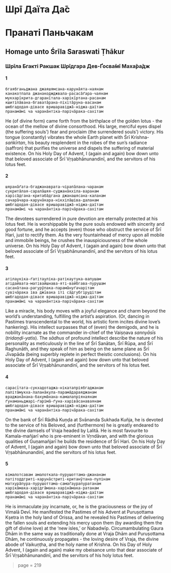 # Шрī Даїта Да̄с
# Пранаті Паньчакам

## Homage unto Śrīla Saraswati Ṭhākur

### Шрīла Бгакті Ракшак Шрīдгара Дев-Ґосва̄мī Маха̄ра̄дж

#### 1

    бгаябганьджана джаяшямсана-каруна̄ята-наянам
    канакотпала джанакоджджвала-расаса̄ґара-чаянам
    мукхарīкрита-дгаранīтала-харікīртана-расанам
    кшитіпа̄вана-бгавата̄рана-піхіта̄руна-васанам
    шюбгадодая-дівасе вришаравіджа̄-ніджа-даїтам
    пранама̄мі ча чарана̄нтіка-паріча̄рака-сахітам

He (of divine form) came forth from the birthplace of the golden lotus - the ocean of the mellow of divine consorthood. His large, merciful eyes dispel (the suffering souls’) fear and proclaim (the surrendered souls’) victory. His tongue (constantly) vibrates the whole Earth planet with Śrī Krishna-*saṅkīrtan*, his beauty resplendent in the robes of the sun’s radiance (saffron) that purifies the universe and dispels the suffering of material existence. On his Holy Day of Advent, I (again and again) bow down unto that beloved associate of Śrī Vṛṣabhānunandinī, and the servitors of his lotus feet.

#### 2

    шярана̄ґата-бгаджанаврата-чірапа̄лана-чаранам
    сукрита̄лая-сарала̄шяя-суджана̄кхіла-варанам
    харіса̄дгана-критаба̄дгана джанашясана-каланам
    сачара̄чара-каруна̄кара-нікхіла̄шіва-даланам
    шюбгадодая-дівасе вришаравіджа̄-ніджа-даїтам
    пранама̄мі ча чарана̄нтіка-паріча̄рака-сахітам

The devotees surrendered in pure devotion are eternally protected at his lotus feet. He is worshippable by the pure souls endowed with sincerity and good fortune, and he accepts (even) those who obstruct the service of Śrī Hari, just to rectify them. As the very fountainhead of mercy upon all mobile and immobile beings, he crushes the inauspiciousness of the whole universe. On his Holy Day of Advent, I (again and again) bow down unto that beloved associate of Śrī Vṛṣabhānunandinī, and the servitors of his lotus feet.

#### 3

    атілаукіка-ґатітауліка-ратікаутука-вапушам
    атідайвата-матівайшнава-яті-вайбгава-пурушам
    сасана̄тана-рагурӯпака-парама̄нуґачарітам
    сувіча̄рака іва джīвака іті са̄дгубгірудітам
    шюбгадодая-дівасе вришаравіджа̄-ніджа-даїтам
    пранама̄мі ча чарана̄нтіка-паріча̄рака-сахітам

Like a miracle, his body moves with a joyful elegance and charm beyond the world’s understanding, fulfilling the artist’s aspiration. (Or, dancing in Pastimes transcendental to the world, his artistic form incites divine love’s hankering). His intellect surpasses that of (even) the demigods, and he is nobility incarnate as the commander in-chief of the Vaiṣṇava *sannyāsīs* (*tridaṇḍi-yatis*). The *sādhus* of profound intellect describe the nature of his personality as meticulously in the line of Śrī Sanātan, Śrī Rūpa, and Śrī Raghunāth, and they speak of him as being on the same plane as Śrī Jīvapāda (being superbly replete in perfect theistic conclusions). On his Holy Day of Advent, I (again and again) bow down unto that beloved associate of Śrī Vṛṣabhānunandinī, and the servitors of his lotus feet.

#### 4

    сарасīтата-сукхадотаджа-нікатапріябгаджанам
    лаліта̄мукха-лалана̄кула-парама̄дараяджанам
    враджака̄нана-бахума̄нана-камалапріянаянам
    ґунаманьджарі-ґаріма̄-ґуна-харіва̄санаваянам
    шюбгадодая-дівасе вришаравіджа̄-ніджа-даїтам
    пранама̄мі ча чарана̄нтіка-паріча̄рака-сахітам

On the bank of Śrī Rādhā Kuṇḍa at Svānanda Sukhada Kuñja, he is devoted to the service of his Beloved, and (furthermore) he is greatly endeared to the divine damsels of Vraja headed by Lalitā. He is most favourite to Kamala-mañjarī who is pre-eminent in Vṛndāvan, and with the glorious qualities of Guṇamañjarī he builds the residence of Śrī Hari. On his Holy Day of Advent, I (again and again) bow down unto that beloved associate of Śrī Vṛṣabhānunandinī, and the servitors of his lotus feet.

#### 5

    вімалотсавам амалоткала-пурушоттама-джананам
    патітоддгриті-каруна̄стриті-кританӯтана-пулінам
    матхура̄пура-пурушоттама-самаґаурапуратанам
    харіка̄мака-харідга̄мака-харіна̄мака-ратанам
    шюбгадодая-дівасе вришаравіджа̄-ніджа-даїтам
    пранама̄мі ча чарана̄нтіка-паріча̄рака-сахітам

He is immaculate joy incarnate, or, he is the graciousness or the joy of Vimalā Devī. He manifested the Pastimes of his Advent at Puruṣottama Kṣetra in the holy land of Orissa, and he revealed his Pastimes of delivering the fallen souls and extending his mercy upon them (by awarding them the gift of divine love) at the ‘new isles,’ or Nabadwīp. Circumambulating Gaura Dhām in the same way as traditionally done at Vraja Dhām and Puruṣottama Dhām, he continuously propagates - the loving desire of Vraja, the divine abode of Vaikuṇṭha, and the holy name of Krishna. On his Day of Holy Advent, I (again and again) make my obeisance unto that dear associate of Śrī Vṛṣabhānunandinī, and the servitors of his holy lotus feet.


> page = 219